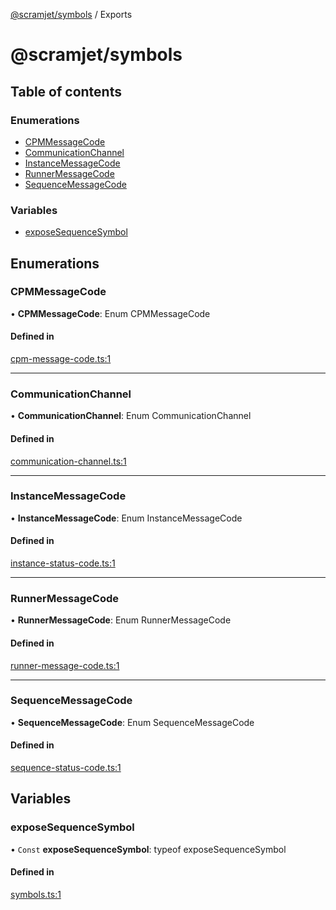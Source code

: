 [@scramjet/symbols](README.md) / Exports

# @scramjet/symbols

## Table of contents

### Enumerations

- [CPMMessageCode](undefined)
- [CommunicationChannel](undefined)
- [InstanceMessageCode](undefined)
- [RunnerMessageCode](undefined)
- [SequenceMessageCode](undefined)

### Variables

- [exposeSequenceSymbol](undefined)

## Enumerations

### CPMMessageCode

• **CPMMessageCode**: Enum CPMMessageCode

#### Defined in

[cpm-message-code.ts:1](https://github.com/scramjetorg/transform-hub/blob/HEAD/packages/symbols/src/cpm-message-code.ts#L1)

___

### CommunicationChannel

• **CommunicationChannel**: Enum CommunicationChannel

#### Defined in

[communication-channel.ts:1](https://github.com/scramjetorg/transform-hub/blob/HEAD/packages/symbols/src/communication-channel.ts#L1)

___

### InstanceMessageCode

• **InstanceMessageCode**: Enum InstanceMessageCode

#### Defined in

[instance-status-code.ts:1](https://github.com/scramjetorg/transform-hub/blob/HEAD/packages/symbols/src/instance-status-code.ts#L1)

___

### RunnerMessageCode

• **RunnerMessageCode**: Enum RunnerMessageCode

#### Defined in

[runner-message-code.ts:1](https://github.com/scramjetorg/transform-hub/blob/HEAD/packages/symbols/src/runner-message-code.ts#L1)

___

### SequenceMessageCode

• **SequenceMessageCode**: Enum SequenceMessageCode

#### Defined in

[sequence-status-code.ts:1](https://github.com/scramjetorg/transform-hub/blob/HEAD/packages/symbols/src/sequence-status-code.ts#L1)

## Variables

### exposeSequenceSymbol

• `Const` **exposeSequenceSymbol**: typeof exposeSequenceSymbol

#### Defined in

[symbols.ts:1](https://github.com/scramjetorg/transform-hub/blob/HEAD/packages/symbols/src/symbols.ts#L1)
